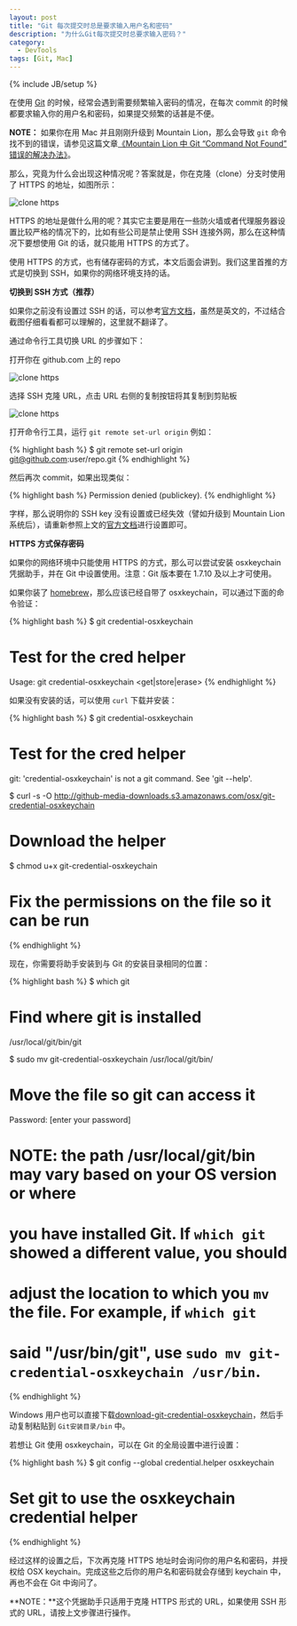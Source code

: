 ```yaml
---
layout: post
title: "Git 每次提交时总是要求输入用户名和密码"
description: "为什么Git每次提交时总要求输入密码？"
category:
  - DevTools
tags: [Git, Mac]
---
```

{% include JB/setup %}

在使用 [Git][5] 的时候，经常会遇到需要频繁输入密码的情况，在每次 commit 的时候都要求输入你的用户名和密码，如果提交频繁的话甚是不便。

**NOTE：** 如果你在用 Mac 并且刚刚升级到 Mountain Lion，那么会导致 `git` 命令找不到的错误，请参见这篇文章[《Mountain Lion 中 Git “Command Not Found” 错误的解决办法》][7]。

那么，究竟为什么会出现这种情况呢？答案就是，你在克隆（clone）分支时使用了 HTTPS 的地址，如图所示：

![clone https][1]

HTTPS 的地址是做什么用的呢？其实它主要是用在一些防火墙或者代理服务器设置比较严格的情况下的，比如有些公司是禁止使用 SSH 连接外网，那么在这种情况下要想使用 Git 的话，就只能用 HTTPS 的方式了。

使用 HTTPS 的方式，也有储存密码的方式，本文后面会讲到。我们这里首推的方式是切换到 SSH，如果你的网络环境支持的话。

**切换到 SSH 方式（推荐）**

如果你之前没有设置过 SSH 的话，可以参考[官方文档][4]，虽然是英文的，不过结合截图仔细看看都可以理解的，这里就不翻译了。

通过命令行工具切换 URL 的步骤如下：

打开你在 github.com 上的 repo

![clone https][2]

选择 SSH 克隆 URL，点击 URL 右侧的复制按钮将其复制到剪贴板

![clone https][3]

打开命令行工具，运行 `git remote set-url origin` 例如：

{% highlight bash %}
$ git remote set-url origin git@github.com:user/repo.git
{% endhighlight %}

然后再次 commit，如果出现类似：

{% highlight bash %}
Permission denied (publickey).
{% endhighlight %}

字样，那么说明你的 SSH key 没有设置或已经失效（譬如升级到 Mountain Lion 系统后），请重新参照上文的[官方文档][4]进行设置即可。

**HTTPS 方式保存密码**

如果你的网络环境中只能使用 HTTPS 的方式，那么可以尝试安装 osxkeychain 凭据助手，并在 Git 中设置使用。注意：Git 版本要在 1.7.10 及以上才可使用。

如果你装了 [homebrew][6]，那么应该已经自带了 osxkeychain，可以通过下面的命令验证：

{% highlight bash %}
$ git credential-osxkeychain
# Test for the cred helper
Usage: git credential-osxkeychain <get|store|erase>
{% endhighlight %}

如果没有安装的话，可以使用 `curl` 下载并安装：

{% highlight bash %}
$ git credential-osxkeychain
# Test for the cred helper
git: 'credential-osxkeychain' is not a git command. See 'git --help'.

$ curl -s -O http://github-media-downloads.s3.amazonaws.com/osx/git-credential-osxkeychain
# Download the helper

$ chmod u+x git-credential-osxkeychain
# Fix the permissions on the file so it can be run
{% endhighlight %}

现在，你需要将助手安装到与 Git 的安装目录相同的位置：

{% highlight bash %}
$ which git
# Find where git is installed
/usr/local/git/bin/git

$ sudo mv git-credential-osxkeychain /usr/local/git/bin/
# Move the file so git can access it
Password: [enter your password]

# NOTE: the path /usr/local/git/bin may vary based on your OS version or where
# you have installed Git. If `which git` showed a different value, you should
# adjust the location to which you `mv` the file.  For example, if `which git`
# said "/usr/bin/git", use `sudo mv git-credential-osxkeychain /usr/bin`.
{% endhighlight %}

Windows 用户也可以直接下载[download-git-credential-osxkeychain][8]，然后手动复制粘贴到 `Git安装目录/bin` 中。

若想让 Git 使用 osxkeychain，可以在 Git 的全局设置中进行设置：

{% highlight bash %}
$ git config --global credential.helper osxkeychain
# Set git to use the osxkeychain credential helper
{% endhighlight %}

经过这样的设置之后，下次再克隆 HTTPS 地址时会询问你的用户名和密码，并授权给 OSX keychain。完成这些之后你的用户名和密码就会存储到 keychain 中，再也不会在 Git 中询问了。

**NOTE：**这个凭据助手只适用于克隆 HTTPS 形式的 URL，如果使用 SSH 形式的 URL，请按上文步骤进行操作。

[1]: http://www.44ux.com/content/uploads/2012/10/clone-https.png
[2]: http://www.44ux.com/content/uploads/2012/10/ssh-clone-url.png
[3]: http://www.44ux.com/content/uploads/2012/10/clone-url-clippy.png
[4]: https://help.github.com/articles/generating-ssh-keys
[5]: http://44ux.com/tags.html#Git-ref
[6]: http://mxcl.github.com/homebrew/
[7]: http://44ux.com/blog/2012/08/27/mountain-lion-git-fix/
[8]: http://github-media-downloads.s3.amazonaws.com/osx/git-credential-osxkeychain
